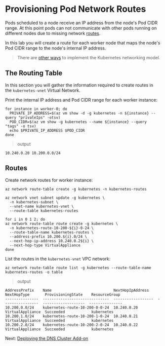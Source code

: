# Provisioning Pod Network Routes

Pods scheduled to a node receive an IP address from the node's Pod CIDR range. At this point pods can not communicate with other pods running on different nodes due to missing network [routes](https://docs.microsoft.com/en-us/azure/virtual-network/virtual-networks-udr-overview).

In this lab you will create a route for each worker node that maps the node's Pod CIDR range to the node's internal IP address.

> There are [other ways](https://kubernetes.io/docs/concepts/cluster-administration/networking/#how-to-achieve-this) to implement the Kubernetes networking model.

## The Routing Table

In this section you will gather the information required to create routes in the `kubernetes-vnet` Virtual Network.

Print the internal IP address and Pod CIDR range for each worker instance:

```shell
for instance in worker-0; do
  PRIVATE_IP_ADDRESS=$(az vm show -d -g kubernetes -n ${instance} --query "privateIps" -otsv)
  POD_CIDR=$(az vm show -g kubernetes --name ${instance} --query "tags" -o tsv)
  echo $PRIVATE_IP_ADDRESS $POD_CIDR
done
```

> output

```shell
10.240.0.20 10.200.0.0/24
```

## Routes

Create network routes for worker instance:

```shell
az network route-table create -g kubernetes -n kubernetes-routes
```

```shell
az network vnet subnet update -g kubernetes \
  -n kubernetes-subnet \
  --vnet-name kubernetes-vnet \
  --route-table kubernetes-routes
```

```shell
for i in 0 1 2; do
az network route-table route create -g kubernetes \
  -n kubernetes-route-10-200-${i}-0-24 \
  --route-table-name kubernetes-routes \
  --address-prefix 10.200.${i}.0/24 \
  --next-hop-ip-address 10.240.0.2${i} \
  --next-hop-type VirtualAppliance
done
```

List the routes in the `kubernetes-vnet` VPC network:

```shell
az network route-table route list -g kubernetes --route-table-name kubernetes-routes -o table
```

> output

```shell
AddressPrefix    Name                            NextHopIpAddress    NextHopType       ProvisioningState    ResourceGroup
---------------  ------------------------------  ------------------  ----------------  -------------------  ---------------
10.200.0.0/24    kubernetes-route-10-200-0-0-24  10.240.0.20         VirtualAppliance  Succeeded            kubernetes
10.200.1.0/24    kubernetes-route-10-200-1-0-24  10.240.0.21         VirtualAppliance  Succeeded            kubernetes
10.200.2.0/24    kubernetes-route-10-200-2-0-24  10.240.0.22         VirtualAppliance  Succeeded            kubernetes
```

Next: [Deploying the DNS Cluster Add-on](12-dns-addon.md)

